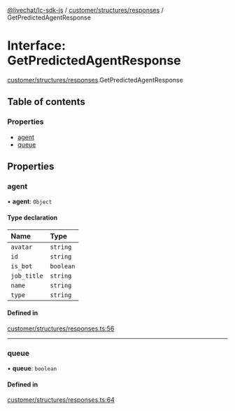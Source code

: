 [@livechat/lc-sdk-js](../README.md) / [customer/structures/responses](../modules/customer_structures_responses.md) / GetPredictedAgentResponse

# Interface: GetPredictedAgentResponse

[customer/structures/responses](../modules/customer_structures_responses.md).GetPredictedAgentResponse

## Table of contents

### Properties

- [agent](customer_structures_responses.GetPredictedAgentResponse.md#agent)
- [queue](customer_structures_responses.GetPredictedAgentResponse.md#queue)

## Properties

### agent

• **agent**: `Object`

#### Type declaration

| Name | Type |
| :------ | :------ |
| `avatar` | `string` |
| `id` | `string` |
| `is_bot` | `boolean` |
| `job_title` | `string` |
| `name` | `string` |
| `type` | `string` |

#### Defined in

[customer/structures/responses.ts:56](https://github.com/livechat/lc-sdk-js/blob/1fa827f/src/customer/structures/responses.ts#L56)

___

### queue

• **queue**: `boolean`

#### Defined in

[customer/structures/responses.ts:64](https://github.com/livechat/lc-sdk-js/blob/1fa827f/src/customer/structures/responses.ts#L64)
